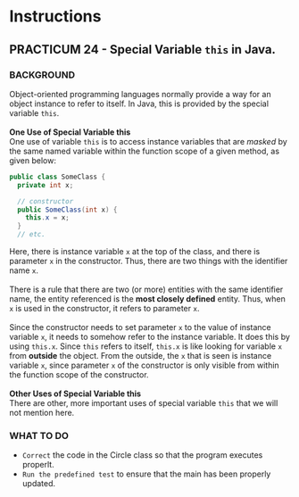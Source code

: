 # Instructions  

## PRACTICUM 24 - Special Variable `this` in Java.<br>

### BACKGROUND
Object-oriented programming languages normally provide
a way for an object instance to refer to itself. In 
Java, this is provided by the special variable `this`.
<br><br>
**One Use of Special Variable this**<br>
One use of variable `this` is to access instance
variables that are *masked* by the same named
variable within the function scope of a given method,
as given below:
```java
public class SomeClass {
  private int x;

  // constructor
  public SomeClass(int x) {
    this.x = x;
  }
  // etc.
```
Here, there is instance variable `x` at the top of
the class, and there is parameter `x` in the
constructor. Thus, there are two things with the
identifier name `x`. 
<br><br>
There is a rule that there are two (or more) entities
with the same identifier name, the entity referenced
is the **most closely defined** entity. Thus, when `x` is used in the constructor, it
refers to parameter `x`. 
<br><br>
Since the constructor needs
to set parameter `x` to the value of instance variable
`x`, it needs to somehow refer to the instance
variable. It does this by using `this.x`. Since
`this` refers to itself, `this.x` is like looking
for variable `x` from **outside** the object. From
the outside, the `x` that is seen is instance
variable `x`, since parameter `x` of the constructor
is only visible from within the function scope of
the constructor.<br><br>
**Other Uses of Special Variable this**<br>
There are other, more important uses of special 
variable `this` that we will not mention here.<br>

### WHAT TO DO<br>
- `Correct` the code in the Circle class so that the
program executes properlt.
- `Run the predefined test` to ensure that the main has been properly updated.
